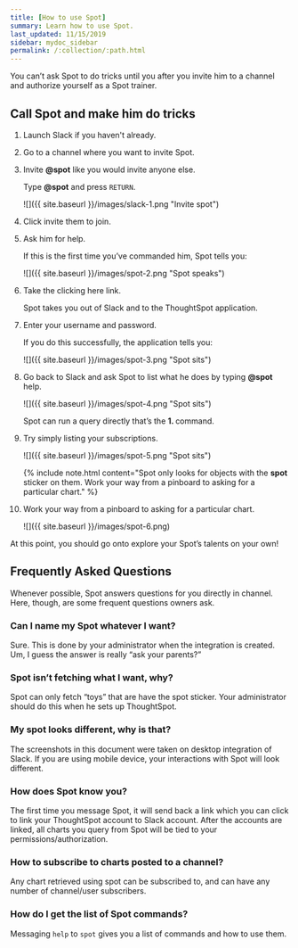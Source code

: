 ```yaml
---
title: [How to use Spot]
summary: Learn how to use Spot.
last_updated: 11/15/2019
sidebar: mydoc_sidebar
permalink: /:collection/:path.html
---
```


You can’t ask Spot to do tricks until you after you invite him to a channel and
authorize yourself as a Spot trainer.

##  Call Spot and make him do tricks

1. Launch Slack if you haven't already.
2. Go to a channel where you want to invite Spot.
3. Invite <strong>&#64;spot</strong> like you would invite anyone else.  

   Type <strong>&#64;spot</strong> and press <code>RETURN</code>.

   ![]({{ site.baseurl }}/images/slack-1.png "Invite spot")

4. Click invite them to join.
5. Ask him for help.

   If this is the first time you’ve commanded him, Spot tells you:

   ![]({{ site.baseurl }}/images/spot-2.png "Spot speaks")

5. Take the clicking here link.

   Spot takes you out of Slack and to the ThoughtSpot application.

6. Enter your username and password.  

   If you do this successfully, the application tells you:

    ![]({{ site.baseurl }}/images/spot-3.png "Spot sits")

7. Go back to Slack and ask Spot to list what he does by typing
<strong>&#64;spot</strong> help.

   ![]({{ site.baseurl }}/images/spot-4.png "Spot sits")

   Spot can run a query directly that’s the **1. <anything>** command.

8. Try simply listing your subscriptions.

   ![]({{ site.baseurl }}/images/spot-5.png "Spot sits")

   {% include note.html content="Spot only looks for objects with the
   <strong>spot</strong> sticker on them. Work your way from a pinboard to
   asking for a particular chart." %}

9. Work your way from a pinboard to asking for a particular chart.

     ![]({{ site.baseurl }}/images/spot-6.png)

At this point, you should go onto explore your Spot’s talents on your own!

## Frequently Asked Questions

Whenever possible, Spot answers questions for you directly in channel. Here,
though, are some frequent questions owners ask.

### Can I name my Spot whatever I want?

Sure. This is done by your administrator when the integration is created. Um,
I guess the answer is really “ask your parents?”

### Spot isn’t fetching what I want, why?

Spot can only fetch “toys” that are have the spot sticker. Your administrator
should do this when he sets up ThoughtSpot.

### My spot looks different, why is that?

The screenshots in this document were taken on desktop integration of Slack. If
you are using mobile device, your interactions with Spot will look different.

### How does Spot know you?

The first time you message Spot, it will send back a link which you can click to
link your ThoughtSpot account to Slack account. After the accounts are linked, all
charts you query from Spot will be tied to your permissions/authorization.

### How to subscribe to charts posted to a channel?

Any chart retrieved using spot can be subscribed to, and can have any number of
channel/user subscribers.

### How do I get the list of Spot commands?

Messaging `help` to `spot` gives you a list of commands and how to use them.

